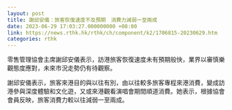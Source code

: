 ```yaml
---
layout: post
title: 謝邱安儀：旅客恢復速度不及預期　消費力減弱一至兩成
date: 2023-06-29 17:03:27.000000000 +08:00
link: https://news.rthk.hk/rthk/ch/component/k2/1706815-20230629.htm
categories: rthk
---
```


零售管理協會主席謝邱安儀表示，訪港旅客恢復速度未有預期般快，業界以審慎樂觀態度應對，未來市況走勢仍有待觀察。

謝邱安儀表示，旅客來港目的與以往有別，由以往較多旅客專程來港消費，變成訪港參與深度體驗和文化遊，又或來港觀看演唱會期間順道消費。她表示，根據協會會員反映，旅客消費力較以往減弱一至兩成。
